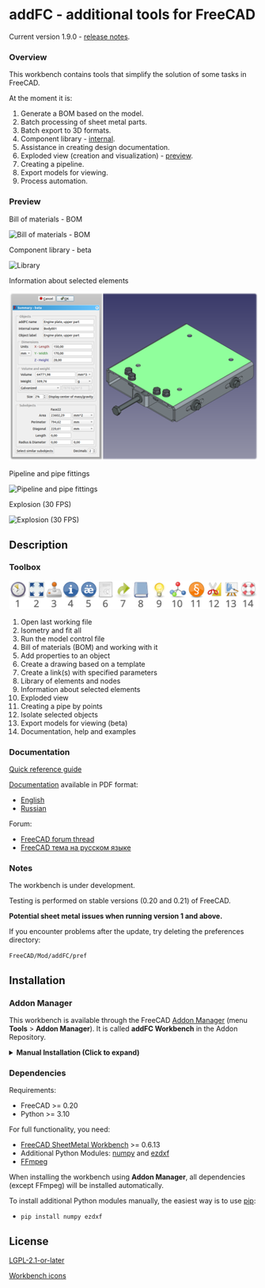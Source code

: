 # addFC - additional tools for FreeCAD

Current version 1.9.0 - [release notes](CHANGELOG.md).


### Overview

This workbench contains tools that simplify the solution of some tasks in FreeCAD.

At the moment it is:

1. Generate a BOM based on the model.
2. Batch processing of sheet metal parts.
3. Batch export to 3D formats.
4. Component library - [internal](repo/add/Library.md).
5. Assistance in creating design documentation.
6. Exploded view (creation and visualization) - [preview](https://youtu.be/G9eikdejY6g).
7. Creating a pipeline.
8. Export models for viewing.
9. Process automation.

### Preview

Bill of materials - BOM

![Bill of materials - BOM](repo/doc/img/info_bom.png)

Component library - beta

![Library](repo/doc/img/library.png)

Information about selected elements

![Summary](repo/doc/img/summary.png)

Pipeline and pipe fittings

![Pipeline and pipe fittings](repo/doc/img/pipe_result.png)

Explosion (30 FPS)

![Explosion (30 FPS)](repo/doc/other/explosion.gif)


## Description

### Toolbox

![](repo/doc/img/toolbar.svg)

1. Open last working file
2. Isometry and fit all
3. Run the model control file
4. Bill of materials (BOM) and working with it
5. Add properties to an object
6. Create a drawing based on a template
7. Create a link(s) with specified parameters
8. Library of elements and nodes
9. Information about selected elements
10. Exploded view
11. Creating a pipe by points
12. Isolate selected objects
13. Export models for viewing (beta)
14. Documentation, help and examples


### Documentation

[Quick reference guide](/repo/doc/quickstart_EN.md)

[Documentation](repo/doc) available in PDF format:

* [English](https://digiroad.tech/share/addFC/documentation_EN.pdf)
* [Russian](https://digiroad.tech/share/addFC/documentation_RU.pdf)


Forum:

* [FreeCAD forum thread](https://forum.freecad.org/viewtopic.php?t=91329)
* [FreeCAD тема на русском языке](https://forum.freecad.org/viewtopic.php?t=91598)


### Notes

The workbench is under development.

Testing is performed on stable versions (0.20 and 0.21) of FreeCAD.

__Potential sheet metal issues when running version 1 and above.__

If you encounter problems after the update, try deleting the preferences directory:

`FreeCAD/Mod/addFC/pref`


## Installation

### Addon Manager

This workbench is available through the FreeCAD [Addon Manager](https://github.com/FreeCAD/FreeCAD-addons/#1-builtin-addon-manager) (menu __Tools__ > __Addon Manager__). It is called __addFC Workbench__ in the Addon Repository.

<details>
<summary><b>Manual Installation (Click to expand)</b></summary>

### Manual installation

Download the [archive](https://github.com/GS90/addFC/archive/main.zip), unzip it and move the __addFC__ folder to the directory containing all additional FreeCAD modules:

* Linux: `~/.local/share/FreeCAD/Mod`
* MacOS: `~/Library/Preferences/FreeCAD/Mod`
* Windows: `C:\Users\***\AppData\Roaming\FreeCAD\Mod`

Or, while in the directory with modules, use [git](https://git-scm.com):

`git clone https://github.com/GS90/addFC`

To update the module, while in the __addFC__ directory, use:

`git pull -r`

</details>

### Dependencies

Requirements:

* FreeCAD >= 0.20
* Python >= 3.10

For full functionality, you need:

* [FreeCAD SheetMetal Workbench](https://github.com/shaise/FreeCAD_SheetMetal) >= 0.6.13
* Additional Python Modules: [numpy](https://pypi.org/project/numpy) and [ezdxf](https://pypi.org/project/ezdxf)
* [FFmpeg](https://ffmpeg.org)

When installing the workbench using __Addon Manager__, all dependencies (except FFmpeg) will be installed automatically.

To install additional Python modules manually, the easiest way is to use [pip](https://en.wikipedia.org/wiki/Pip_(package_manager)):

* `pip install numpy ezdxf`


## License

[LGPL-2.1-or-later](LICENSE)

[Workbench icons](https://en.wikipedia.org/wiki/Tango_Desktop_Project)
